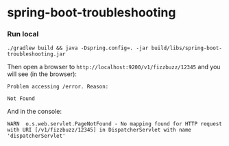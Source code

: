 # spring-boot-troubleshooting

### Run local
```
./gradlew build && java -Dspring.config=. -jar build/libs/spring-boot-troubleshooting.jar
```

Then open a browser to `http://localhost:9200/v1/fizzbuzz/12345` and you will see (in the browser):

```
Problem accessing /error. Reason:

Not Found
```

And in the console:

```
WARN  o.s.web.servlet.PageNotFound - No mapping found for HTTP request with URI [/v1/fizzbuzz/12345] in DispatcherServlet with name 'dispatcherServlet'
```
